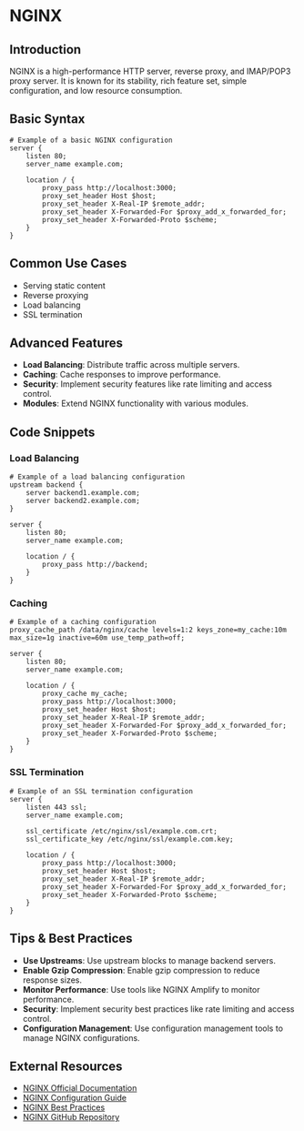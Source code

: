 # NGINX

## Introduction
NGINX is a high-performance HTTP server, reverse proxy, and IMAP/POP3 proxy server. It is known for its stability, rich feature set, simple configuration, and low resource consumption.

## Basic Syntax
```nginx
# Example of a basic NGINX configuration
server {
    listen 80;
    server_name example.com;

    location / {
        proxy_pass http://localhost:3000;
        proxy_set_header Host $host;
        proxy_set_header X-Real-IP $remote_addr;
        proxy_set_header X-Forwarded-For $proxy_add_x_forwarded_for;
        proxy_set_header X-Forwarded-Proto $scheme;
    }
}
```

## Common Use Cases
- Serving static content
- Reverse proxying
- Load balancing
- SSL termination

## Advanced Features
- **Load Balancing**: Distribute traffic across multiple servers.
- **Caching**: Cache responses to improve performance.
- **Security**: Implement security features like rate limiting and access control.
- **Modules**: Extend NGINX functionality with various modules.

## Code Snippets
### Load Balancing
```nginx
# Example of a load balancing configuration
upstream backend {
    server backend1.example.com;
    server backend2.example.com;
}

server {
    listen 80;
    server_name example.com;

    location / {
        proxy_pass http://backend;
    }
}
```

### Caching
```nginx
# Example of a caching configuration
proxy_cache_path /data/nginx/cache levels=1:2 keys_zone=my_cache:10m max_size=1g inactive=60m use_temp_path=off;

server {
    listen 80;
    server_name example.com;

    location / {
        proxy_cache my_cache;
        proxy_pass http://localhost:3000;
        proxy_set_header Host $host;
        proxy_set_header X-Real-IP $remote_addr;
        proxy_set_header X-Forwarded-For $proxy_add_x_forwarded_for;
        proxy_set_header X-Forwarded-Proto $scheme;
    }
}
```

### SSL Termination
```nginx
# Example of an SSL termination configuration
server {
    listen 443 ssl;
    server_name example.com;

    ssl_certificate /etc/nginx/ssl/example.com.crt;
    ssl_certificate_key /etc/nginx/ssl/example.com.key;

    location / {
        proxy_pass http://localhost:3000;
        proxy_set_header Host $host;
        proxy_set_header X-Real-IP $remote_addr;
        proxy_set_header X-Forwarded-For $proxy_add_x_forwarded_for;
        proxy_set_header X-Forwarded-Proto $scheme;
    }
}
```

## Tips & Best Practices
- **Use Upstreams**: Use upstream blocks to manage backend servers.
- **Enable Gzip Compression**: Enable gzip compression to reduce response sizes.
- **Monitor Performance**: Use tools like NGINX Amplify to monitor performance.
- **Security**: Implement security best practices like rate limiting and access control.
- **Configuration Management**: Use configuration management tools to manage NGINX configurations.

## External Resources
- [NGINX Official Documentation](https://nginx.org/en/docs/)
- [NGINX Configuration Guide](https://www.digitalocean.com/community/tutorials/understanding-the-nginx-configuration-file-structure-and-configuration-contexts)
- [NGINX Best Practices](https://www.nginx.com/resources/wiki/start/topics/tutorials/config_pitfalls/)
- [NGINX GitHub Repository](https://github.com/nginx/nginx)